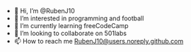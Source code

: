 - 👋 Hi, I’m @RubenJ10
- 👀 I’m interested in programming and football 
- 🌱 I’m currently learning freeCodeCamp
- 💞️ I’m looking to collaborate on 501labs
- 📫 How to reach me RubenJ10@users.noreply.github.com

<!---
RubenJ10/RubenJ10 is a ✨ special ✨ repository because its `README.md` (this file) appears on your GitHub profile.
You can click the Preview link to take a look at your changes.
--->
